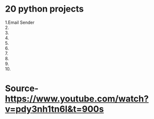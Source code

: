 # 20 python projects
1.Email Sender  
2.  
3.  
4.  
5.  
6.  
7.  
8.  
9.  
10.  

# Source- https://www.youtube.com/watch?v=pdy3nh1tn6I&t=900s

